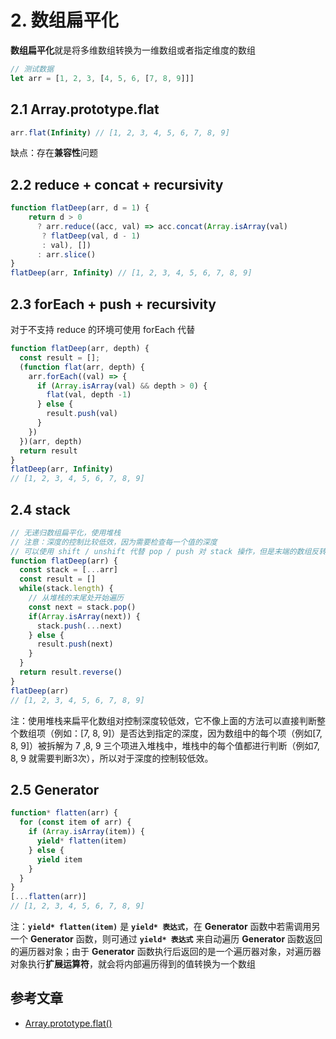 # 2. 数组扁平化

<!-- markdownlint-disable MD033 -->

**数组扁平化**就是将多维数组转换为一维数组或者指定维度的数组

```js
// 测试数据
let arr = [1, 2, 3, [4, 5, 6, [7, 8, 9]]]
```

## 2.1 Array.prototype.flat <Badge text="ECMAScript 2019" type="warning"/>

```js
arr.flat(Infinity) // [1, 2, 3, 4, 5, 6, 7, 8, 9]
```

缺点：存在**兼容性**问题

## 2.2 reduce + concat + recursivity

```js
function flatDeep(arr, d = 1) {
    return d > 0
      ? arr.reduce((acc, val) => acc.concat(Array.isArray(val)
       ? flatDeep(val, d - 1)
       : val), [])
      : arr.slice()
}
flatDeep(arr, Infinity) // [1, 2, 3, 4, 5, 6, 7, 8, 9]
```

## 2.3 forEach + push + recursivity

对于不支持 reduce 的环境可使用 forEach 代替

```js
function flatDeep(arr, depth) {
  const result = [];
  (function flat(arr, depth) {
    arr.forEach((val) => {
      if (Array.isArray(val) && depth > 0) {
        flat(val, depth -1)
      } else {
        result.push(val)
      }
    })
  })(arr, depth)
  return result
}
flatDeep(arr, Infinity)
// [1, 2, 3, 4, 5, 6, 7, 8, 9]
```

## 2.4 stack

```js
// 无递归数组扁平化，使用堆栈
// 注意：深度的控制比较低效，因为需要检查每一个值的深度
// 可以使用 shift / unshift 代替 pop / push 对 stack 操作，但是末端的数组反转更快
function flatDeep(arr) {
  const stack = [...arr]
  const result = []
  while(stack.length) {
    // 从堆栈的末尾处开始遍历
    const next = stack.pop()
    if(Array.isArray(next)) {
      stack.push(...next)
    } else {
      result.push(next)
    }
  }
  return result.reverse()
}
flatDeep(arr)
// [1, 2, 3, 4, 5, 6, 7, 8, 9]
```

注：使用堆栈来扁平化数组对控制深度较低效，它不像上面的方法可以直接判断整个数组项（例如：[7, 8, 9]）是否达到指定的深度，因为数组中的每个项（例如[7, 8, 9]）被拆解为 7 ,8, 9 三个项进入堆栈中，堆栈中的每个值都进行判断（例如7, 8, 9 就需要判断3次），所以对于深度的控制较低效。

## 2.5 Generator

```js
function* flatten(arr) {
  for (const item of arr) {
    if (Array.isArray(item)) {
      yield* flatten(item)
    } else {
      yield item
    }
  }
}
[...flatten(arr)]
// [1, 2, 3, 4, 5, 6, 7, 8, 9]
```

注：**`yield* flatten(item)`** 是 **`yield* 表达式`**，在 **Generator** 函数中若需调用另一个 **Generator** 函数，则可通过 **`yield* 表达式`** 来自动遍历 **Generator** 函数返回的遍历器对象；由于 **Generator** 函数执行后返回的是一个遍历器对象，对遍历器对象执行**扩展运算符**，就会将内部遍历得到的值转换为一个数组

## 参考文章

- [Array.prototype.flat()](https://developer.mozilla.org/zh-CN/docs/Web/JavaScript/Reference/Global_Objects/Array/flat)
